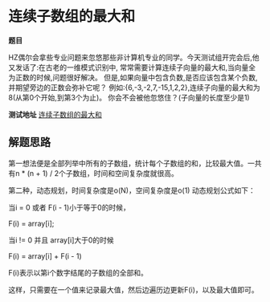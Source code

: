 # 连续子数组的最大和

**题目**

HZ偶尔会拿些专业问题来忽悠那些非计算机专业的同学。今天测试组开完会后,他又发话了:在古老的一维模式识别中,
常常需要计算连续子向量的最大和,当向量全为正数的时候,问题很好解决。
但是,如果向量中包含负数,是否应该包含某个负数,并期望旁边的正数会弥补它呢？
例如:{6,-3,-2,7,-15,1,2,2},连续子向量的最大和为8(从第0个开始,到第3个为止)。
你会不会被他忽悠住？(子向量的长度至少是1)

**测试地址**
[连续子数组的最大和](https://www.nowcoder.com/practice/459bd355da1549fa8a49e350bf3df484?tpId=13&tqId=11183&tPage=2&rp=2&ru=/ta/coding-interviews&qru=/ta/coding-interviews/question-ranking)

## 解题思路

第一想法便是全部列举中所有的子数组，统计每个子数组的和，比较最大值。一共有n * (n + 1) / 2个子数组，时间和空间复杂度就很高。

第二种，动态规划，时间复杂度是o(N)，空间复杂度是o(1)
动态规划公式如下：

当i = 0 或者 F(i - 1)小于等于0的时候，

F(i) = array[i];

当i != 0 并且 array[i]大于0的时候

F(i) = array[i] + F(i - 1)

F(i)表示以第i个数字结尾的子数组的全部和。

这样，只需要在一个值来记录最大值，然后边遍历边更新F(i)，以及最大值即可。